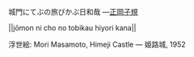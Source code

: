 城門にてぶの旅びかぶ日和哉
—[正岡子規](https://ja.wikipedia.org/wiki/正岡子規)

||jōmon ni cho no tobikau hiyori kana||

浮世絵: Mori Masamoto, Himeji Castle — 姫路城, 1952